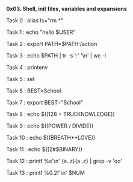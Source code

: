 **0x03. Shell, init files, variables and expansions**


Task 0 : alias ls="rm *"

Task 1 : echo "hello $USER"

Task 2 : export PATH=$PATH:/action

Task 3 : echo $PATH | tr -s ':' '\n' | wc -l

Task 4 : printenv

Task 5 : set

Task 6 : BEST=School

Task 7 : export BEST="School"

Task 8 : echo $((128 + TRUEKNOWLEDGE))

Task 9 : echo $((POWER / DIVIDE))

Task 10 : echo $((BREATH**LOVE))

Task 11 : echo $((2#$BINARY))

Task 12 : printf %s'\n' {a..z}{a..z} | grep -v 'oo'

Task 13 : printf %0.2f'\n' $NUM 

